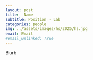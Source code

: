 ```yaml
---
layout: post
title:  Name
subtitle: Position - Lab
categories: people
img: ../assets/images/hs/2025/hs.jpg
email: Email
#email_unlinked: True
---
```


Blurb
